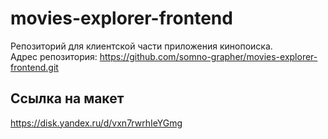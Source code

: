 # movies-explorer-frontend

Репозиторий для клиентской части приложения кинопоиска.  
Адрес репозитория: https://github.com/somno-grapher/movies-explorer-frontend.git

## Ссылка на макет

https://disk.yandex.ru/d/vxn7rwrhIeYGmg
